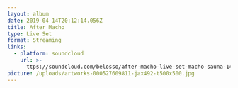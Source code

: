 ```yaml
---
layout: album
date: 2019-04-14T20:12:14.056Z
title: After Macho
type: Live Set
format: Streaming
links:
  - platform: soundcloud
    url: >-
      ttps://soundcloud.com/belosso/after-macho-live-set-macho-sauna-14-april-by-jose-sanchez
picture: /uploads/artworks-000527609811-jax492-t500x500.jpg
---
```


